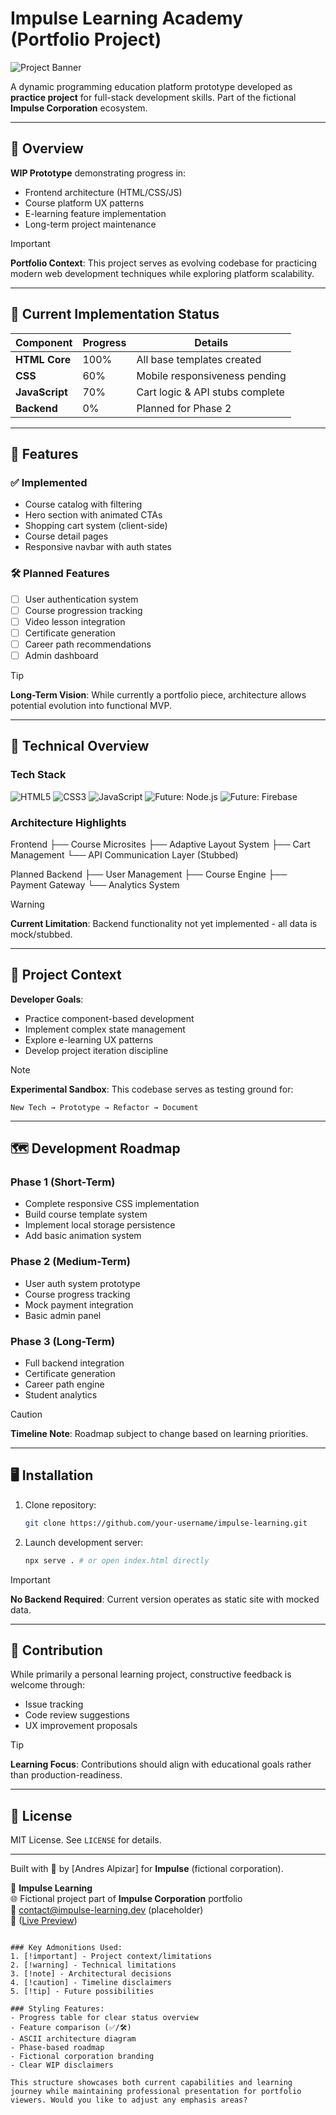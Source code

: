 
# Impulse Learning Academy (Portfolio Project)

![Project Banner](img/purple_transparent_thunder.png) <!-- Add actual banner path when available -->

A dynamic programming education platform prototype developed as **practice project** for full-stack development skills. Part of the fictional **Impulse Corporation** ecosystem.

---

## 🌟 Overview 
**WIP Prototype** demonstrating progress in:
- Frontend architecture (HTML/CSS/JS)
- Course platform UX patterns
- E-learning feature implementation
- Long-term project maintenance

> [!important]  
**Portfolio Context**: This project serves as evolving codebase for practicing modern web development techniques while exploring platform scalability.

---

## 🚧 Current Implementation Status
| Component       | Progress | Details                          |
|-----------------|----------|----------------------------------|
| **HTML Core**   | 100%     | All base templates created       |
| **CSS**         | 60%      | Mobile responsiveness pending    |
| **JavaScript**  | 70%      | Cart logic & API stubs complete  |
| **Backend**     | 0%       | Planned for Phase 2              |

---

## 🚀 Features

### ✅ Implemented
- Course catalog with filtering
- Hero section with animated CTAs
- Shopping cart system (client-side)
- Course detail pages
- Responsive navbar with auth states

### 🛠️ Planned Features
- [ ] User authentication system
- [ ] Course progression tracking
- [ ] Video lesson integration
- [ ] Certificate generation
- [ ] Career path recommendations
- [ ] Admin dashboard

>[!tip]  
**Long-Term Vision**: While currently a portfolio piece, architecture allows potential evolution into functional MVP.

---

## 🧩 Technical Overview

### Tech Stack
![HTML5](https://img.shields.io/badge/HTML5-E34F26?style=flat&logo=html5&logoColor=white)
![CSS3](https://img.shields.io/badge/CSS3-1572B6?style=flat&logo=css3&logoColor=white)
![JavaScript](https://img.shields.io/badge/JavaScript-F7DF1E?style=flat&logo=javascript&logoColor=black)
![Future: Node.js](https://img.shields.io/badge/-Node.js-339933?style=flat&logo=nodedotjs&logoColor=white)
![Future: Firebase](https://img.shields.io/badge/-Firebase-FFCA28?style=flat&logo=firebase&logoColor=black)

### Architecture Highlights

Frontend
├── Course Microsites
├── Adaptive Layout System
├── Cart Management
└── API Communication Layer (Stubbed)

Planned Backend
├── User Management
├── Course Engine
├── Payment Gateway
└── Analytics System


>[!warning]  
**Current Limitation**: Backend functionality not yet implemented - all data is mock/stubbed.

---

## 🎯 Project Context

**Developer Goals**:
- Practice component-based development
- Implement complex state management
- Explore e-learning UX patterns
- Develop project iteration discipline

>[!note]  
**Experimental Sandbox**: This codebase serves as testing ground for:  
```plaintext
New Tech → Prototype → Refactor → Document
```

---

## 🗺️ Development Roadmap

### Phase 1 (Short-Term)
- Complete responsive CSS implementation
- Build course template system
- Implement local storage persistence
- Add basic animation system

### Phase 2 (Medium-Term)
- User auth system prototype
- Course progress tracking
- Mock payment integration
- Basic admin panel

### Phase 3 (Long-Term)
- Full backend integration
- Certificate generation
- Career path engine
- Student analytics

>[!caution]  
**Timeline Note**: Roadmap subject to change based on learning priorities.

---

## 🖥️ Installation

1. Clone repository:
   ```bash
   git clone https://github.com/your-username/impulse-learning.git
   ```
2. Launch development server:
   ```bash
   npx serve . # or open index.html directly
   ```

>[!important]  
**No Backend Required**: Current version operates as static site with mocked data.

---

## 🤝 Contribution

While primarily a personal learning project, constructive feedback is welcome through:
- Issue tracking
- Code review suggestions
- UX improvement proposals

>[!tip]  
**Learning Focus**: Contributions should align with educational goals rather than production-readiness.

---

## 📄 License
MIT License. See `LICENSE` for details.

---
Built with 🧠 by [Andres Alpizar] for **Impulse** (fictional corporation).

🚀 **Impulse Learning**  
🌐 Fictional project part of **Impulse Corporation** portfolio  
📧 contact@impulse-learning.dev (placeholder)  
🔗 ([Live Preview](https://impulseacademies.netlify.app/)) <!-- Update URL -->
```

### Key Admonitions Used:
1. [!important] - Project context/limitations
2. [!warning] - Technical limitations
3. [!note] - Architectural decisions
4. [!caution] - Timeline disclaimers
5. [!tip] - Future possibilities

### Styling Features:
- Progress table for clear status overview
- Feature comparison (✅/🛠️)
- ASCII architecture diagram
- Phase-based roadmap
- Fictional corporation branding
- Clear WIP disclaimers

This structure showcases both current capabilities and learning journey while maintaining professional presentation for portfolio viewers. Would you like to adjust any emphasis areas?
